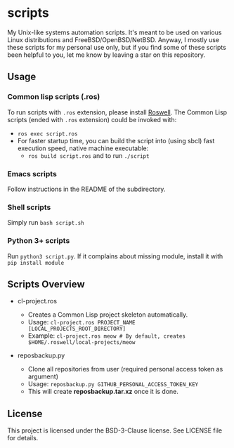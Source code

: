 # scripts
My Unix-like systems automation scripts.
It's meant to be used on various Linux distributions and FreeBSD/OpenBSD/NetBSD.
Anyway, I mostly use these scripts for my personal use only, but if you find
some of these scripts been helpful to you, let me know by leaving a star on this repository.


## Usage
### Common lisp scripts (.ros)
To run scripts with `.ros` extension, please install [Roswell](https://roswell.github.io/Installation.html).
The Common Lisp scripts (ended with `.ros` extension) could be invoked with:
- `ros exec script.ros`
- For faster startup time, you can build the script into (using sbcl) fast execution speed, native machine executable:
  - `ros build script.ros` and to run `./script`
  
### Emacs scripts
Follow instructions in the README of the subdirectory.

### Shell scripts
Simply run `bash script.sh`

### Python 3+ scripts
Run `python3 script.py`. If it complains about missing module, install it with `pip install module`

## Scripts Overview

- cl-project.ros
  - Creates a Common Lisp project skeleton automatically.
  - Usage: `cl-project.ros PROJECT_NAME [LOCAL_PROJECTS_ROOT_DIRECTORY]`
  - Example: `cl-project.ros meow # By default, creates $HOME/.roswell/local-projects/meow`
  
- reposbackup.py
  - Clone all repositories from user (required personal access token as argument)
  - Usage: `reposbackup.py GITHUB_PERSONAL_ACCESS_TOKEN_KEY`
  - This will create **reposbackup.tar.xz** once it is done.

## License
This project is licensed under the BSD-3-Clause license. See LICENSE file for details.

